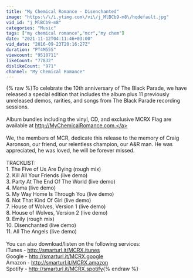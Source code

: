 ```yaml
---
title: "My Chemical Romance - Disenchanted"
image: "https:\/\/i.ytimg.com\/vi\/j_MlBCb9-m8\/hqdefault.jpg"
vid_id: "j_MlBCb9-m8"
categories: "Music"
tags: ["my chemical romance","mcr","my chem"]
date: "2021-11-12T04:11:46+03:00"
vid_date: "2016-09-23T20:16:27Z"
duration: "PT4M55S"
viewcount: "9510711"
likeCount: "77832"
dislikeCount: "971"
channel: "My Chemical Romance"
---
```

{% raw %}To celebrate the 10th anniversary of The Black Parade, we have released a special edition that includes the album plus 11 previously unreleased demos, rarities, and songs from The Black Parade recording sessions.<br /><br />Album bundles including the vinyl, CD, and exclusive MCRX Flag are available at <a rel="nofollow" target="blank" href="http://MyChemicalRomance.com.">http://MyChemicalRomance.com.</a><br /><br />We, the members of MCR, dedicate this release to the memory of Craig Aaronson, our friend, our relentless champion, our A&amp;R man. He was appreciated, he was loved, he will be forever missed.<br /><br />TRACKLIST:<br />1. The Five of Us Are Dying (rough mix)<br />2. Kill All Your Friends (live demo)<br />3. Party At The End Of The World (live demo)<br />4. Mama (live demo)<br />5. My Way Home Is Through You (live demo)<br />6. Not That Kind Of Girl (live demo)<br />7. House of Wolves, Version 1 (live demo)<br />8. House of Wolves, Version 2 (live demo)<br />9. Emily (rough mix)<br />10. Disenchanted (live demo)<br />11. All The Angels (live demo)<br /><br />You can also download/listen on the following services:<br />iTunes - <a rel="nofollow" target="blank" href="http://smarturl.it/MCRX.itunes">http://smarturl.it/MCRX.itunes</a><br />Google - <a rel="nofollow" target="blank" href="http://smarturl.it/MCRX.google">http://smarturl.it/MCRX.google</a><br />Amazon - <a rel="nofollow" target="blank" href="http://smarturl.it/MCRX.amazon">http://smarturl.it/MCRX.amazon</a><br />Spotify - <a rel="nofollow" target="blank" href="http://smarturl.it/MCRX.spotify">http://smarturl.it/MCRX.spotify</a>{% endraw %}
